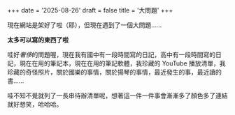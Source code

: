 +++
date = '2025-08-26'
draft = false
title = '大問題'
+++

現在網站是架好了啦（耶），但現在遇到了一個大問題……

**太多可以寫的東西了啦**

哇好*奢侈*的問題喔，現在我有國中有一段時間寫的日記，高中有一段時間寫的日記，現在在用的筆記本，現在在用的筆記軟體，我珍藏的 YouTube 播放清單，我珍藏的奇怪照片，關於國樂的事情，關於揚琴的事情，最近發生的事，最近讀的書……

哇不知不覺就列了一長串待辦清單呢，想著這一件一件事會漸漸多了顏色多了連結就好想笑，哈哈哈。
